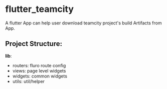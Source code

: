 # flutter_teamcity

A flutter App can help user download teamcity project's build Artifacts from App.

## Project Structure:

**lib**:
+ routers: fluro route config
+ views: page level widgets
+ widgets: common widgets
+ utils: util/helper